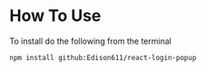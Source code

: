 # How To Use

To install do the following from the terminal
```
npm install github:Edison611/react-login-popup
```
